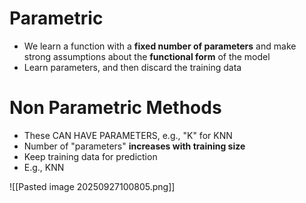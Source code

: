 
# Parametric
* We learn a function with a **fixed number of parameters** and make strong assumptions about the **functional form** of the model 
* Learn parameters, and then discard the training data

# Non Parametric Methods
- These CAN HAVE PARAMETERS, e.g., "K" for KNN 
- Number of "parameters" **increases with training size**
- Keep training data for prediction
- E.g., KNN

![[Pasted image 20250927100805.png]]